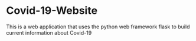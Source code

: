 # Covid-19-Website
This is a web application that uses the python web framework flask to build current information about Covid-19
